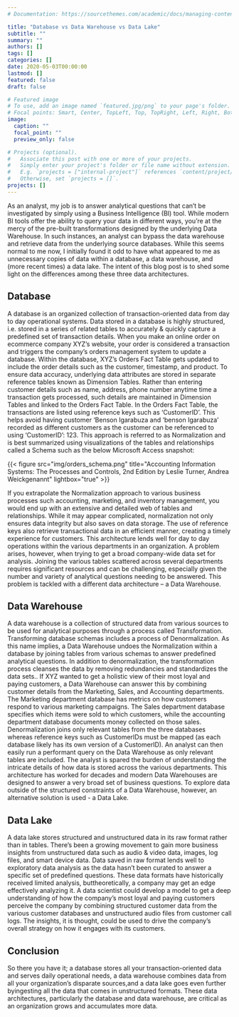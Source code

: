 ```yaml
---
# Documentation: https://sourcethemes.com/academic/docs/managing-content/

title: "Database vs Data Warehouse vs Data Lake"
subtitle: ""
summary: ""
authors: []
tags: []
categories: []
date: 2020-05-03T00:00:00
lastmod: []
featured: false
draft: false

# Featured image
# To use, add an image named `featured.jpg/png` to your page's folder.
# Focal points: Smart, Center, TopLeft, Top, TopRight, Left, Right, BottomLeft, Bottom, BottomRight.
image:
  caption: ""
  focal_point: ""
  preview_only: false

# Projects (optional).
#   Associate this post with one or more of your projects.
#   Simply enter your project's folder or file name without extension.
#   E.g. `projects = ["internal-project"]` references `content/project/deep-learning/index.md`.
#   Otherwise, set `projects = []`.
projects: []
---
```

As an analyst, my job is to answer analytical questions that can’t be investigated by simply using a Business Intelligence (BI) tool. While modern BI tools offer the ability to query your data in different ways, you’re at the mercy of the pre-built transformations designed by the underlying Data Warehouse. In such instances, an analyst can bypass the data warehouse and retrieve data from the underlying source databases. While this seems normal to me now, I initially found it odd to have what appeared to me as unnecessary copies of data within a database, a data warehouse, and (more recent times) a data lake. The intent of this blog post is to shed some light on the differences among these three data architectures.

## Database
A database is an organized collection of transaction-oriented data from day to day operational systems. Data stored in a database is highly structured, i.e. stored in a series of related tables to accurately & quickly capture a predefined set of transaction details. When you make an online order on ecommerce company XYZ’s website, your order is considered a transaction and triggers the company’s orders management system to update a database. Within the database, XYZ’s Orders Fact Table gets updated to include the order details such as the customer, timestamp, and product. To ensure data accuracy, underlying data attributes are stored in separate reference tables known as Dimension Tables. Rather than entering customer details such as name, address, phone number anytime time a transaction gets processed, such details are maintained in Dimension Tables and linked to the Orders Fact Table. In the Orders Fact Table, the transactions are listed using reference keys such as ‘CustomerID’. This helps avoid having customer ‘Benson Igarabuza and ‘benson Igarabuza’ recorded as different customers as the customer can be referenced to using ‘CustomerID’: 123. This approach is referred to as Normalization and is best summarized using visualizations of the tables and relationships called a Schema such as the below Microsoft Access snapshot:

{{< figure src="img/orders_schema.png" title="Accounting Information Systems: The Processes and Controls, 2nd Edition by Leslie Turner, Andrea Weickgenannt" lightbox="true" >}}


If you extrapolate the Normalization approach to various business processes such accounting, marketing, and inventory management, you would end up with an extensive and detailed web of tables and relationships. While it may appear complicated, normalization not only ensures data integrity but also saves on data storage. The use of reference keys also retrieve transactional data in an efficient manner, creating a timely experience for customers. This architecture lends well for day to day operations within the various departments in an organization. A problem arises, however, when trying to get a broad company-wide data set for analysis. Joining the various tables scattered across several departments requires significant resources and can be challenging, especially given the number and variety of analytical questions needing to be answered. This problem is tackled with a different data architecture – a Data Warehouse. 

## Data Warehouse
A data warehouse is a collection of structured data from various sources to be used for analytical purposes through a process called Transformation. Transforming database schemas includes a process of Denormalization. As this name implies, a Data Warehouse undoes the Normalization within a database by joining tables from various schemas to answer predefined analytical questions. In addition to denormalization, the transformation process cleanses the data by removing redundancies and standardizes the data sets.. If XYZ wanted to get a holistic view of their most loyal and paying customers, a Data Warehouse can answer this by combining customer details from the Marketing, Sales, and Accounting departments. The Marketing department database has metrics on how customers  respond to various marketing campaigns. The Sales department database specifies which items were sold to which customers, while the accounting department database documents money collected on those sales. Denormalization joins only relevant tables from the three databases whereas reference keys such as CustomerIDs must be mapped (as each database likely has its own version of a CustomerID). An analyst can then easily run a performant query on the Data Warehouse as only relevant tables are included. The analyst is spared the burden of understanding the intricate details of how data is stored across the various departments. This architecture has worked for decades and modern Data Warehouses are designed to answer a very broad set of business questions. To explore data outside of the structured constraints of a Data Warehouse, however, an alternative solution is used - a Data Lake. 

## Data Lake
A data lake stores structured and unstructured data in its raw format rather than in tables. There’s been a growing movement to gain more business insights from unstructured data such as audio & video data, images, log files, and smart device data. Data saved in raw format lends well to exploratory data analysis as the data hasn’t been curated to answer a specific set of predefined questions. These data formats have historically received limited analysis, buttheoretically, a company may get an edge effectively analyzing it. A data scientist could develop a model to get a deep understanding of how the company’s most loyal and paying customers perceive the company by combining structured customer data from the various customer databases and unstructured audio files from customer call logs. The insights, it is thought, could be used to drive the company’s overall strategy on how it engages with its customers. 

## Conclusion
So there you have it; a database stores all your transaction-oriented data and serves daily operational needs, a data warehouse combines data from all your organization’s disparate sources,and a data lake goes even further byingesting all the data that comes in unstructured formats. These data architectures, particularly the database and data warehouse, are critical as an organization grows and accumulates more data. 


